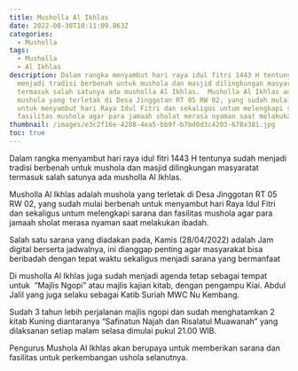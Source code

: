 ```yaml
---
title: Musholla Al Ikhlas
date: 2022-08-30T10:11:09.863Z
categories:
  - Musholla
tags:
  - Musholla
  - Al Ikhlas
description: Dalam rangka menyambut hari raya idul fitri 1443 H tentunya sudah
  menjadi tradisi berbenah untuk mushola dan masjid dilingkungan masyaratat
  termasuk salah satunya ada musholla Al Ikhlas.  Musholla Al Ikhlas adalah
  mushola yang terletak di Desa Jinggotan RT 05 RW 02, yang sudah mulai berbenah
  untuk menyambut hari Raya Idul Fitri dan sekaligus untum melengkapi sarana dan
  fasilitas mushola agar para jamaah sholat merasa nyaman saat melakukan ibadah.
thumbnail: /images/e3c2f16e-4288-4ea5-bb9f-b7bd0d3c4203-678x381.jpg
toc: true
---
```

<!--StartFragment-->

Dalam rangka menyambut hari raya idul fitri 1443 H tentunya sudah menjadi tradisi berbenah untuk mushola dan masjid dilingkungan masyaratat termasuk salah satunya ada musholla Al Ikhlas.

Musholla Al Ikhlas adalah mushola yang terletak di Desa Jinggotan RT 05 RW 02, yang sudah mulai berbenah untuk menyambut hari Raya Idul Fitri dan sekaligus untum melengkapi sarana dan fasilitas mushola agar para jamaah sholat merasa nyaman saat melakukan ibadah.

Salah satu sarana yang diadakan pada, Kamis (28/04/2022) adalah Jam digital berserta jadwalnya, ini dianggap penting agar masyarakat bisa beribadah dengan tepat waktu sekaligus menjadi sarana yang bermanfaat

Di musholla Al Ikhlas juga sudah menjadi agenda tetap sebagai tempat untuk  “Majlis Ngopi” atau majlis kajian kitab, dengan pengampu Kiai. Abdul Jalil yang juga selaku sebagai Katib Suriah MWC Nu Kembang.

Sudah 3 tahun lebih perjalanan majlis ngopi dan sudah menghatamkan 2 kitab Kuning diantaranya “Safinatun Najah dan Risalatul Muawanah” yang dilaksanan setiap malam selasa dimulai pukul 21.00 WIB.

Pengurus Mushola Al Ikhlas akan berupaya untuk memberikan sarana dan fasilitas untuk perkembangan ushola selanutnya.

<!--EndFragment-->